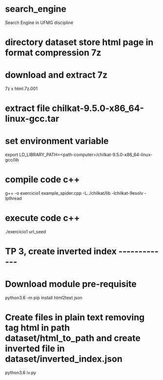# search_engine
Search Engine in UFMG discipline 

# directory dataset store html page in format compression 7z
# download and extract 7z
7z x html.7z.001

# extract file chilkat-9.5.0-x86_64-linux-gcc.tar 
# set environment variable
export LD_LIBRARY_PATH=\<path-computer\>/chilkat-9.5.0-x86_64-linux-gcc/lib

# compile code c++
g++ -o exercicio1 example_spider.cpp -L../chilkat/lib -lchilkat-9esolv -lpthread

# execute code c++
./exercicio1 url_seed

# TP 3, create inverted index -------------

# Download module pre-requisite
python3.6 -m pip install html2text json

# Create files in plain text removing tag html in path dataset/html_to_path and create inverted file in dataset/inverted_index.json
python3.6 iv.py
